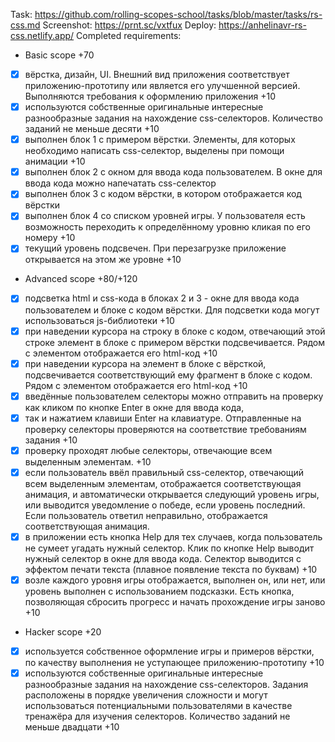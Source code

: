 Task: https://github.com/rolling-scopes-school/tasks/blob/master/tasks/rs-css.md
Screenshot: https://prnt.sc/vxtfux
Deploy: https://anhelinavr-rs-css.netlify.app/
Сompleted requirements:

- Basic scope +70

* [x] вёрстка, дизайн, UI. Внешний вид приложения соответствует приложению-прототипу или является его улучшенной версией. Выполняются требования к оформлению приложения +10
* [x] используются собственные оригинальные интересные разнообразные задания на нахождение css-селекторов. Количество заданий не меньше десяти +10
* [x] выполнен блок 1 с примером вёрстки. Элементы, для которых необходимо написать css-селектор, выделены при помощи анимации +10
* [x] выполнен блок 2 с окном для ввода кода пользователем. В окне для ввода кода можно напечатать css-селектор
* [x] выполнен блок 3 с кодом вёрстки, в котором отображается код вёрстки
* [x] выполнен блок 4 со списком уровней игры. У пользователя есть возможность переходить к определённому уровню кликая по его номеру +10
* [x] текущий уровень подсвечен. При перезагрузке приложение открывается на этом же уровне +10

- Advanced scope +80/+120

* [x] подсветка html и css-кода в блоках 2 и 3 - окне для ввода кода пользователем и блоке с кодом вёрстки. Для подсветки кода могут использоваться js-библиотеки +10
* [x] при наведении курсора на строку в блоке с кодом, отвечающий этой строке элемент в блоке с примером вёрстки подсвечивается. Рядом с элементом отображается его html-код +10
* [x] при наведении курсора на элемент в блоке с вёрсткой, подсвечивается соответствующий ему фрагмент в блоке с кодом. Рядом с элементом отображается его html-код +10
* [x] введённые пользователем селекторы можно отправить на проверку как кликом по кнопке Enter в окне для ввода кода,
* [x] так и нажатием клавиши Enter на клавиатуре. Отправленные на проверку селекторы проверяются на соответствие требованиям задания +10
* [x] проверку проходят любые селекторы, отвечающие всем выделенным элементам. +10
* [x] если пользователь ввёл правильный css-селектор, отвечающий всем выделенным элементам, отображается соответствующая анимация, и автоматически открывается следующий уровень игры, или выводится уведомление о победе, если уровень последний. Если пользователь ответил неправильно, отображается соответствующая анимация.
* [x] в приложении есть кнопка Help для тех случаев, когда пользователь не сумеет угадать нужный селектор. Клик по кнопке Help выводит нужный селектор в окне для ввода кода. Селектор выводится с эффектом печати текста (плавное появление текста по буквам) +10
* [x] возле каждого уровня игры отображается, выполнен он, или нет, или уровень выполнен с использованием подсказки. Есть кнопка, позволяющая сбросить прогресс и начать прохождение игры заново +10

- Hacker scope +20

* [x] используется собственное оформление игры и примеров вёрстки, по качеству выполнения не уступающее приложению-прототипу +10
* [x] используются собственные оригинальные интересные разнообразные задания на нахождение css-селекторов. Задания расположены в порядке увеличения сложности и могут использоваться потенциальными пользователями в качестве тренажёра для изучения селекторов. Количество заданий не меньше двадцати +10
